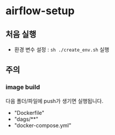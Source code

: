 # airflow-setup
## 처음 실행
- 환경 변수 설정
: `sh ./create_env.sh` 실행

## 주의
### image build
다음 폴더/파일에 push가 생기면 실행됩니다.
- "Dockerfile"
- "dags/**"
- "docker-compose.yml"
